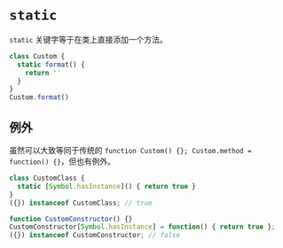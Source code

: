 # `static`

`static` 关键字等于在类上直接添加一个方法。

```js
class Custom {
  static format() {
    return ''
  }
}
Custom.format()
```

## 例外

虽然可以大致等同于传统的 `function Custom() {}; Custom.method = function() {}`，但也有例外。

```js
class CustomClass {
  static [Symbol.hasInstance]() { return true }
}
({}) instanceof CustomClass; // true

function CustomConstructor() {}
CustomConstructor[Symbol.hasInstance] = function() { return true };
({}) instanceof CustomConstructor; // false
```